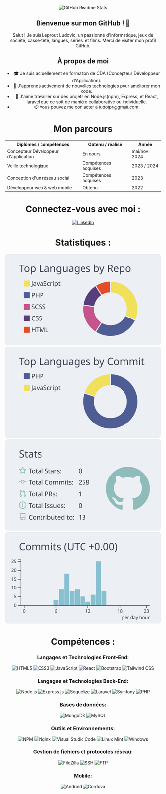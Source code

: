 <p align="center">
  <img width="100px" src="https://res.cloudinary.com/anuraghazra/image/upload/v1594908242/logo_ccswme.svg" align="center" alt="GitHub Readme Stats" />
  <h2 align="center"> Bienvenue sur mon GitHub ! 👋</h2>
</p>

<center>
Salut ! Je suis Leprout Ludovic, un passionné d'informatique, jeux de société, casse-tête, langues, séries, et films. Merci de visiter mon profil GitHub.

## À propos de moi

- 🎓 Je suis actuellement en formation de CDA (Concepteur Développeur d'Application).
- 🌱 J'apprends activement de nouvelles technologies pour améliorer mon code.
- 💼 J'aime travailler sur des projets en Node.js(npm), Express, et React, laravel que ce soit de manière collaborative ou individuelle.
- 📫 Vous pouvez me contacter à [ludolpr@gmail.com](mailto:ludolpr@gmail.com).
</center>

<h1 align="center">Mon parcours</h1>

<div align="center">
  <table>
    <tr>
      <th>Diplômes / compétences</th>
      <th>Obtenu / réalisé</th>
      <th>Année</th>
    </tr>
    <tr>
      <td>Concepteur Développeur d'application</td>
      <td>En cours</td>
      <td>mai/nov 2024</td>
    </tr>
    <tr>
      <td>Veille technologique</td>
      <td>Compétences acquises</td>
      <td>2023 / 2024</td>
    </tr>
    <tr>
      <td>Conception d'un réseau social</td>
      <td>Compétences acquises</td>
      <td>2023</td>
    </tr>
    <tr>
      <td>Développeur web & web mobile</td>
      <td>Obtenu</td>
      <td>2022</td>
    </tr>
  </table>
</div>

<h1 align="center">Connectez-vous avec moi :</h1>

<div align="center">
  <a href="https://www.linkedin.com/in/ludovic-leprout-7b1635244/">
    <img src="https://img.shields.io/badge/LinkedIn-0A66C2?style=for-the-badge&logo=linkedin&logoColor=white" alt="LinkedIn">
  </a>
</div>

<h1 align="center">Statistiques :</h1>

<div align="center">
  <a href="https://github.com/vn7n24fzkq/github-profile-summary-cards">
    <img src="https://raw.githubusercontent.com/ludolpr/ludolpr72/master/profile-summary-card-output/nord_bright/1-repos-per-language.svg" alt="Repos per language">
  </a>
  <a href="https://github.com/vn7n24fzkq/github-profile-summary-cards">
    <img src="https://raw.githubusercontent.com/ludolpr/ludolpr72/master/profile-summary-card-output/nord_bright/2-most-commit-language.svg" alt="Most commit language">
  </a>
  <a href="https://github.com/vn7n24fzkq/github-profile-summary-cards">
    <img src="https://raw.githubusercontent.com/ludolpr/ludolpr72/master/profile-summary-card-output/nord_bright/3-stats.svg" alt="Stats">
  </a>
  <a href="https://github.com/vn7n24fzkq/github-profile-summary-cards">
    <img src="https://raw.githubusercontent.com/ludolpr/ludolpr72/master/profile-summary-card-output/nord_bright/4-productive-time.svg" alt="Productive time">
  </a>
</div>

<h1 align="center">Compétences :</h1>

<div align="center">

### Langages et Technologies Front-End:

![HTML5](https://img.shields.io/badge/HTML5-E34F26?style=for-the-badge&logo=html5&logoColor=white)
![CSS3](https://img.shields.io/badge/CSS3-1572B6?style=for-the-badge&logo=css3&logoColor=white)
![JavaScript](https://img.shields.io/badge/JavaScript-323330?style=for-the-badge&logo=javascript&logoColor=F7DF1E)
![React](https://img.shields.io/badge/React-61DAFB?style=for-the-badge&logo=react&logoColor=white)
![Bootstrap](https://img.shields.io/badge/Bootstrap-563D7C?style=for-the-badge&logo=bootstrap&logoColor=white)
![Tailwind CSS](https://img.shields.io/badge/Tailwind_CSS-38B2AC?style=for-the-badge&logo=tailwind-css&logoColor=white)

### Langages et Technologies Back-End:

![Node.js](https://img.shields.io/badge/Node.js-6DA55F?style=for-the-badge&logo=node.js&logoColor=white)
![Express.js](https://img.shields.io/badge/Express.js-404d59?style=for-the-badge&logo=express&logoColor=61DAFB)
![Sequelize](https://img.shields.io/badge/Sequelize-52B0E7?style=for-the-badge&logo=sequelize&logoColor=white)
![Laravel](https://img.shields.io/badge/Laravel-FF2D20?style=for-the-badge&logo=laravel&logoColor=white)
![Symfony](https://img.shields.io/badge/Symfony-000000?style=for-the-badge&logo=symfony&logoColor=white)
![PHP](https://img.shields.io/badge/PHP-777BB4?style=for-the-badge&logo=php&logoColor=white)

### Bases de données:

![MongoDB](https://img.shields.io/badge/MongoDB-4DB33D?style=for-the-badge&logo=mongodb&logoColor=white)
![MySQL](https://img.shields.io/badge/MySQL-00f?style=for-the-badge&logo=mysql&logoColor=white)

### Outils et Environnements:

![NPM](https://img.shields.io/badge/NPM-000000?style=for-the-badge&logo=npm&logoColor=white)
![Nginx](https://img.shields.io/badge/Nginx-009639?style=for-the-badge&logo=nginx&logoColor=white)
![Visual Studio Code](https://img.shields.io/badge/Visual%20Studio%20Code-0078d7?style=for-the-badge&logo=visual-studio-code&logoColor=white)
![Linux Mint](https://img.shields.io/badge/Linux%20Mint-87CF3E?style=for-the-badge&logo=Linux%20Mint&logoColor=white)
![Windows](https://img.shields.io/badge/Windows-0078D6?style=for-the-badge&logo=windows&logoColor=white)

### Gestion de fichiers et protocoles réseau:

![FileZilla](https://img.shields.io/badge/FileZilla-B9B6B3?style=for-the-badge&logo=filezilla&logoColor=white)
![SSH](https://img.shields.io/badge/SSH-007A88?style=for-the-badge&logo=ssh&logoColor=white)
![FTP](https://img.shields.io/badge/FTP-009639?style=for-the-badge&logo=ftp&logoColor=white)

### Mobile:

![Android](https://img.shields.io/badge/Android-3DDC84?style=for-the-badge&logo=android&logoColor=white)
![Cordova](https://img.shields.io/badge/Cordova-35434F?style=for-the-badge&logo=apache-cordova&logoColor=white)

</div>
